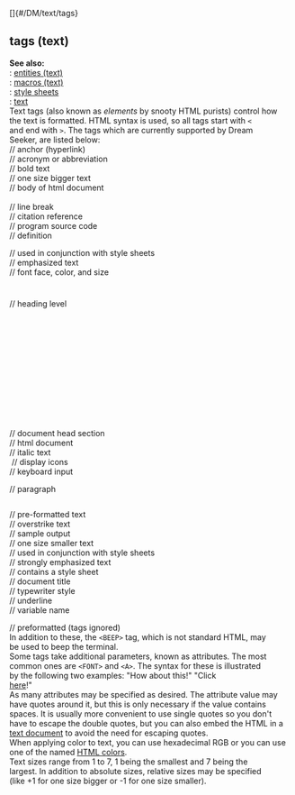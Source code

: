 []{#/DM/text/tags}    
## tags (text)    
**See also:**    
:   [entities (text)](/ref/DM/text/entities.md)    
:   [macros (text)](/ref/DM/text/macros.md)    
:   [style sheets](/ref/DM/text/style.md)    
:   [text](/ref/DM/text.md)    
Text tags (also known as *elements* by snooty HTML purists) control how    
the text is formatted. HTML syntax is used, so all tags start with `<`    
and end with `>`. The tags which are currently supported by Dream    
Seeker, are listed below:    
    <A></A>              // anchor (hyperlink)    
    <ACRONYM></ACRONYM>  // acronym or abbreviation    
    <B></B>              // bold text    
    <BIG></BIG>          // one size bigger text    
    <BODY></BODY>        // body of html document    
    <BR>                 // line break    
    <CITE></CITE>        // citation reference    
    <CODE></CODE>        // program source code    
    <DFN></DFN>          // definition    
    <DIV></DIV>          // used in conjunction with style sheets    
    <EM></EM>            // emphasized text    
    <FONT></FONT>        // font face, color, and size    
    <H1></H1>            // heading level    
    <H2></H2>    
    <H3></H3>    
    <H4></H4>    
    <H5></H5>    
    <H6></H6>    
    <HEAD></HEAD>        // document head section    
    <HTML></HTML>        // html document    
    <I></I>              // italic text    
    <IMG></IMG>          // display icons    
    <KBD></KBD>          // keyboard input    
    <P></P>              // paragraph    
    <PRE></PRE>          // pre-formatted text    
    <S></S>              // overstrike text    
    <SAMP></SAMP>        // sample output    
    <SMALL></SMALL>      // one size smaller text    
    <SPAN></SPAN>        // used in conjunction with style sheets    
    <STRONG></STRONG>    // strongly emphasized text    
    <STYLE></STYLE>      // contains a style sheet    
    <TITLE></TITLE>      // document title    
    <TT></TT>            // typewriter style    
    <U></U>              // underline    
    <VAR></VAR>          // variable name    
    <XMP></XMP>          // preformatted (tags ignored)    
In addition to these, the `<BEEP>` tag, which is not standard HTML, may    
be used to beep the terminal.    
Some tags take additional parameters, known as attributes. The most    
common ones are `<FONT>` and `<A>`. The syntax for these is illustrated    
by the following two examples: \"How about this!\" \"Click    
[here](byond.com "BYOND!")!\"    
As many attributes may be specified as desired. The attribute value may    
have quotes around it, but this is only necessary if the value contains    
spaces. It is usually more convenient to use single quotes so you don\'t    
have to escape the double quotes, but you can also embed the HTML in a    
[text document](/ref/DM/text.md) to avoid the need for escaping quotes.    
When applying color to text, you can use hexadecimal RGB or you can use    
one of the named [HTML colors](/ref/%7B%7Bappendix%7D%7D/html-colors.md).    
Text sizes range from 1 to 7, 1 being the smallest and 7 being the    
largest. In addition to absolute sizes, relative sizes may be specified    
(like +1 for one size bigger or -1 for one size smaller).  
